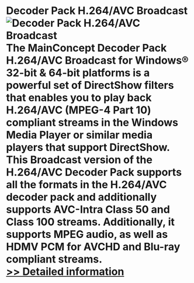 # Decoder Pack H.264/AVC Broadcast<br />![Decoder Pack H.264/AVC Broadcast](https://mycommerce.akamaized.net/api/pimages/P300299444/BIG/300299444.PNG)<br />The MainConcept Decoder Pack H.264/AVC Broadcast for Windows® 32-bit & 64-bit platforms is a powerful set of DirectShow filters that enables you to play back H.264/AVC (MPEG-4 Part 10) compliant streams in the Windows Media Player or similar media players that support DirectShow. This Broadcast version of the H.264/AVC Decoder Pack supports all the formats in the H.264/AVC decoder pack and additionally supports AVC-Intra Class 50 and Class 100 streams. Additionally, it supports MPEG audio, as well as HDMV PCM for AVCHD and Blu-ray compliant streams.<br />[>> Detailed information](https://secure.element5.com/esales/product.html?productid=300299444&affiliateid=200057808)